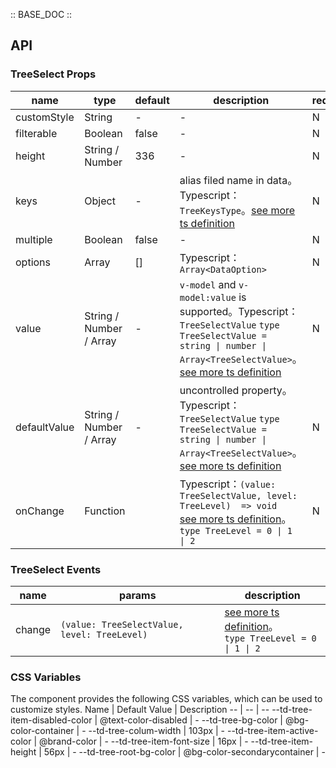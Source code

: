 :: BASE_DOC ::

## API

### TreeSelect Props

name | type | default | description | required
-- | -- | -- | -- | --
customStyle | String | - | \- | N
filterable | Boolean | false | \- | N
height | String / Number | 336 | \- | N
keys | Object | - | alias filed name in data。Typescript：`TreeKeysType`。[see more ts definition](https://github.com/Tencent/tdesign-mobile-vue/blob/develop/src/common.ts) | N
multiple | Boolean | false | \- | N
options | Array | [] | Typescript：`Array<DataOption>` | N
value | String / Number / Array | - | `v-model` and `v-model:value` is supported。Typescript：`TreeSelectValue` `type TreeSelectValue = string \| number \| Array<TreeSelectValue>`。[see more ts definition](https://github.com/Tencent/tdesign-mobile-vue/tree/develop/src/tree-select/type.ts) | N
defaultValue | String / Number / Array | - | uncontrolled property。Typescript：`TreeSelectValue` `type TreeSelectValue = string \| number \| Array<TreeSelectValue>`。[see more ts definition](https://github.com/Tencent/tdesign-mobile-vue/tree/develop/src/tree-select/type.ts) | N
onChange | Function |  | Typescript：`(value: TreeSelectValue, level: TreeLevel)  => void`<br/>[see more ts definition](https://github.com/Tencent/tdesign-mobile-vue/tree/develop/src/tree-select/type.ts)。<br/>`type TreeLevel = 0 \| 1 \| 2`<br/> | N

### TreeSelect Events

name | params | description
-- | -- | --
change | `(value: TreeSelectValue, level: TreeLevel) ` | [see more ts definition](https://github.com/Tencent/tdesign-mobile-vue/tree/develop/src/tree-select/type.ts)。<br/>`type TreeLevel = 0 \| 1 \| 2`<br/>

### CSS Variables

The component provides the following CSS variables, which can be used to customize styles.
Name | Default Value | Description 
-- | -- | --
--td-tree-item-disabled-color | @text-color-disabled | - 
--td-tree-bg-color | @bg-color-container | - 
--td-tree-colum-width | 103px | - 
--td-tree-item-active-color | @brand-color | - 
--td-tree-item-font-size | 16px | - 
--td-tree-item-height | 56px | - 
--td-tree-root-bg-color | @bg-color-secondarycontainer | - 
